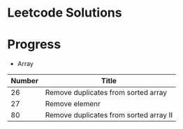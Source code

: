 # Leetcode Solutions

# Progress
* Array

| Number | Title |
|--------|-------|
| 26 | Remove duplicates from sorted array |
| 27 | Remove elemenr |
| 80 | Remove duplicates from sorted array II |

